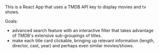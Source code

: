 This is a React App that uses a TMDB API key to display movies and tv shows.

Goals:
  - advanced search feature with an interactive filter that takes advantage of TMDB's extensive sub-groupings of titles.
  - make each title card clickable, bringing up relevant information (length, director, cast, year) and perhaps even 
    similar movies/shows.
